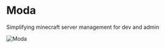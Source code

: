 # Moda
Simplifying minecraft server management for dev and admin

![Moda](https://github.com/ModaPlugin/Moda/raw/development/Branding/1x/moda-transparent%20badge.png)
